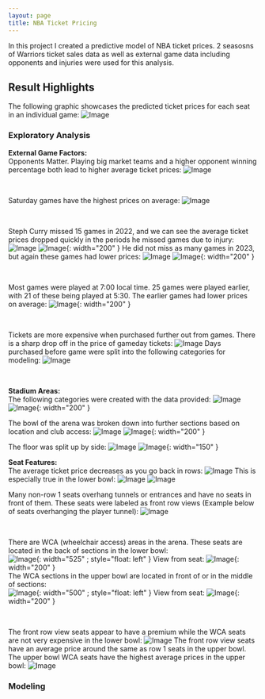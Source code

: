 ```yaml
---
layout: page
title: NBA Ticket Pricing
---
```

In this project I created a predictive model of NBA ticket prices. 2 seasosns of Warriors ticket sales data as well as external game data including opponents and injuries were used for this analysis.


## Result Highlights
The following graphic showcases the predicted ticket prices for each seat in an individual game:
![Image](/assets/nba/arena_heatmap.png)

### Exploratory Analysis
**External Game Factors:** &nbsp;<br>
Opponents Matter. Playing big market teams and a higher opponent winning percentage both lead to higher average ticket prices:
![Image](/assets/nba/opps.png)

&nbsp;<br>

Saturday games have the highest prices on average:
![Image](/assets/nba/weekdays.png)

&nbsp;<br>

Steph Curry missed 15 games in 2022, and we can see the average ticket prices dropped quickly in the periods he missed games due to injury:
![Image](/assets/nba/curry_22_graph.png)
![Image](/assets/images/curry_22.png){: width="200" }
He did not miss as many games in 2023, but again these games had lower prices:
![Image](/assets/nba/curry_23_graph.png)
![Image](/assets/nba/curry_23.png){: width="200" }

&nbsp;<br>

Most games were played at 7:00 local time. 25 games were played earlier, with 21 of these being played at 5:30. The earlier games had lower prices on average:
![Image](/assets/nba/times.jpeg){: width="200" }

&nbsp;<br>

Tickets are more expensive when purchased further out from games. There is a sharp drop off in the price of gameday tickets:
![Image](/assets/nba/days_before_graph.png)
Days purchased before game were split into the following categories for modeling:
![Image](/assets/nba/new_days.png)

&nbsp;<br>

**Stadium Areas:** &nbsp;<br>
The following categories were created with the data provided:
![Image](/assets/nba/new_group.png)
![Image](/assets/nba/new_group_avgs.png){: width="200" }

The bowl of the arena was broken down into further sections based on location and club access:
![Image](/assets/nba/new_sections.png)
![Image](/assets/nba/new_sec_avgs.png){: width="200" }



The floor was split up by side:
![Image](/assets/nba/cs_areas_map.png)
![Image](/assets/nba/cs_avgs.png){: width="150" }

**Seat Features:** &nbsp;<br>
The average ticket price decreases as you go back in rows:
![Image](/assets/nba/row_avgs_graph.png)
This is especially true in the lower bowl:
![Image](/assets/nba/lb_rows_graph.png)
![Image](/assets/nba/ub_rows_graph.png)


Many non-row 1 seats overhang tunnels or entrances and have no seats in front of them. These seats were labeled as front row views (Example below of seats overhanging the player tunnel):
![Image](/assets/images/frv.jpg)

&nbsp;<br>

There are WCA (wheelchair access) areas in the arena. These seats are located in the back of sections in the lower bowl: &nbsp;<br>
![Image](/assets/nba/lb_wca_map.png){: width="525" ; style="float: left" }
View from seat: ![Image](/assets/images/wca_lb_view.jpg){: width="200" } 
<br style="clear:both" />
The WCA sections in the upper bowl are located in front of or in the middle of sections: &nbsp;<br>
![Image](/assets/nba/ub_wca_map){: width="500" ; style="float: left" } 
View from seat: ![Image](/assets/images/wca_ub_view.jpg){: width="200" }


&nbsp;<br>

The front row view seats appear to have a premium while the WCA seats are not very expensive in the lower bowl:
![Image](/assets/nba/lb_rows_graph2.png)
The front row view seats have an average price around the same as row 1 seats in the upper bowl. The upper bowl WCA seats have the highest average prices in the upper bowl:
![Image](/assets/nba/ub_rows_graph2.png)

### Modeling

